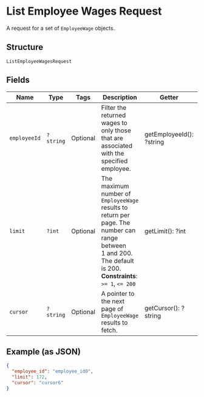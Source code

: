 
# List Employee Wages Request

A request for a set of `EmployeeWage` objects.

## Structure

`ListEmployeeWagesRequest`

## Fields

| Name | Type | Tags | Description | Getter | Setter |
|  --- | --- | --- | --- | --- | --- |
| `employeeId` | `?string` | Optional | Filter the returned wages to only those that are associated with the specified employee. | getEmployeeId(): ?string | setEmployeeId(?string employeeId): void |
| `limit` | `?int` | Optional | The maximum number of `EmployeeWage` results to return per page. The number can range between<br>1 and 200. The default is 200.<br>**Constraints**: `>= 1`, `<= 200` | getLimit(): ?int | setLimit(?int limit): void |
| `cursor` | `?string` | Optional | A pointer to the next page of `EmployeeWage` results to fetch. | getCursor(): ?string | setCursor(?string cursor): void |

## Example (as JSON)

```json
{
  "employee_id": "employee_id0",
  "limit": 172,
  "cursor": "cursor6"
}
```

